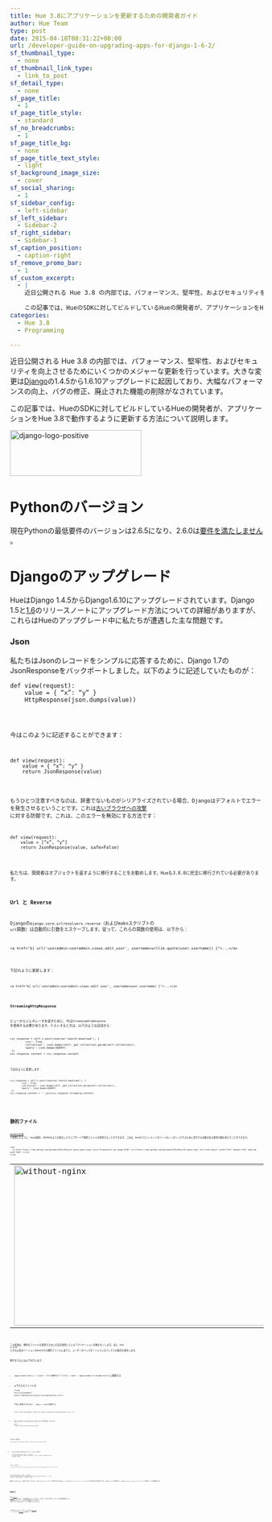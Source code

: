 ```yaml
---
title: Hue 3.8にアプリケーションを更新するための開発者ガイド
author: Hue Team
type: post
date: 2015-04-10T00:31:22+00:00
url: /developer-guide-on-upgrading-apps-for-django-1-6-2/
sf_thumbnail_type:
  - none
sf_thumbnail_link_type:
  - link_to_post
sf_detail_type:
  - none
sf_page_title:
  - 1
sf_page_title_style:
  - standard
sf_no_breadcrumbs:
  - 1
sf_page_title_bg:
  - none
sf_page_title_text_style:
  - light
sf_background_image_size:
  - cover
sf_social_sharing:
  - 1
sf_sidebar_config:
  - left-sidebar
sf_left_sidebar:
  - Sidebar-2
sf_right_sidebar:
  - Sidebar-1
sf_caption_position:
  - caption-right
sf_remove_promo_bar:
  - 1
sf_custom_excerpt:
  - |
    近日公開される Hue 3.8 の内部では、パフォーマンス、堅牢性、およびセキュリティを向上させるためにいくつかのメジャーな更新を行っています。大きな変更はDjangoの1.4.5から1.6.10アップグレードに起因しており、大幅なパフォーマンスの向上、バグの修正、廃止された機能の削除がなされています。
    
    この記事では、HueのSDKに対してビルドしているHueの開発者が、アプリケーションをHue 3.8で動作するように更新する方法について説明します。
categories:
  - Hue 3.8
  - Programming

---
```

近日公開される Hue 3.8 の内部では、パフォーマンス、堅牢性、およびセキュリティを向上させるためにいくつかのメジャーな更新を行っています。大きな変更は[Django][1]の1.4.5から1.6.10アップグレードに起因しており、大幅なパフォーマンスの向上、バグの修正、廃止された機能の削除がなされています。

この記事では、HueのSDKに対してビルドしているHueの開発者が、アプリケーションをHue 3.8で動作するように更新する方法について説明します。

[<img class="aligncenter  wp-image-2346" src="https://cdn.gethue.com/uploads/2015/03/django-logo-positive-1024x357.png" alt="django-logo-positive" width="261" height="91" data-wp-pid="2346" />][2]

# Pythonのバージョン

現在Pythonの最低要件のバージョンは2.6.5になり、2.6.0は[要件を満たしません][3] 。

# Djangoのアップグレード

HueはDjango 1.4.5からDjango1.6.10にアップグレードされています。Django <a>1.5</a>と[1.6][4]のリリースノートにアップグレード方法についての詳細がありますが、これらはHueのアップグレード中に私たちが遭遇した主な問題です。

### Json

私たちはJsonのレコードをシンプルに応答するために、Django 1.7の<a>JsonResponse</a>をバックポートしました。以下のように記述していたものが：

<pre><code class="python">def view(request):
    value = { “x”: “y” }
    HttpResponse(json.dumps(value))
</pre>

今はこのように記述することができます：

<pre><code class="python">def view(request):
    value = { “x”: “y” }
    return JsonResponse(value)
</pre>

もうひとつ注意すべきなのは、辞書でないものがシリアライズされている場合、Djangoはデフォルトでエラーを発生させるということです。これは[古いブラウザへの攻撃][5] に対する防御です。これは、このエラーを無効にする方法です：

<pre><code class="python">def view(request):
    value = [“x”, “y”]
    return JsonResponse(value, safe=False)
</pre>

私たちは、開発者はオブジェクトを返すように移行することをお勧めします。Hueも3.8.0に完全に移行されている必要があります。

### Url と Reverse

Djangoの`django.core.urlresolvers.reverse`（およびmakoスクリプトの `url`関数）は自動的に引数をエスケープします。従って、これらの関数の使用は、以下から：

<pre><code class="python">&lt;a href="${ url('useradmin:useradmin.views.edit_user', username=urllib.quote(user.username)) }"&gt;...&lt;/a&gt;
</pre>

下記のように更新します：

<pre><code class="python">&lt;a href="${ url('useradmin:useradmin.views.edit_user', username=user.username) }"&gt;...&lt;/a&gt;
</pre>

### StreamingHttpResponse

ビューからジェネレータを返すために、今は`StreamingHttpResponse` を使用する必要があります。テストするときは、以下のような記述から：

<pre><code class="python">csv_response = self.c.post(reverse('search:download'), {
         'csv': True,
         'collection': json.dumps(self._get_collection_param(self.collection)),
         'query': json.dumps(QUERY)
 })
csv_response_content = csv_response.content
</pre>

下記のように変更します：

<pre><code class="python">csv_response = self.c.post(reverse('search:download'), {
        'csv': True,
        'collection': json.dumps(self._get_collection_param(self.collection)),
        'query': json.dumps(QUERY)
 })
csv_response_content = ''.join(csv_response.streaming_content)
</pre>

&nbsp;

# 静的ファイル

[NGINXの記事][6] で説明したように、Hueは現在、NGINXのような独立したウェブサーバで静的ファイルを提供することができます。これは、Hueのフロントエンドがページをレンダリングするために実行する必要がある要求の数を減らすことができます。

<table>
  <tr>
    <td>
      <a href="https://cdn.gethue.com/uploads/2015/03/without-nginx.png"><img class="aligncenter wp-image-2337" src="https://cdn.gethue.com/uploads/2015/03/without-nginx.png" alt="without-nginx" width="515" height="318" data-wp-pid="2337" /></a>
    </td>
    
    <td>
      <a href="https://cdn.gethue.com/uploads/2015/03/with-nginx.png"><img class="aligncenter wp-image-2338" src="https://cdn.gethue.com/uploads/2015/03/with-nginx.png" alt="with-nginx" width="513" height="319" data-wp-pid="2338" /></a>
    </td>
  </tr>
</table>

この変更は、静的なファイルを提供する古い方法を使用しているアプリケーションを動かなくします。また、Hue 3.8.0 とそれ以前のバージョンのHueからの静的ファイルにあてた、ユーザーがバックポートしているパッチとの競合も発生します。

移行をするには以下を行います：

  * <code>/apps/$name/static</code> からの静的なファイルを<code>/apps/$name/src/$name/static</code>に移動する
  * 以下からのファイルを： <pre><code class="python">&lt;link rel=”stylesheet” href=”/metastore/static/css/metastore.css”&gt;</pre>
    
    下記に変更するために、<code>.mako</ code>を更新する：
    
    <pre><code class="python">&lt;link rel=”stylesheet” href=”${ static(‘metastore/css/metastore.css’) }”&gt;</pre>

  * apps/$name/src/help/settings.py の&#8221;ICON&#8221;を、以下から: <pre><code class="python">ICON = “/help/static/art/icon_help_24.png”
</pre>
    
    下記のように更新する：
    
    <pre><code class="python">ICON = “help/art/icon_help_24.png”
</pre>

  * PythonのすべてのPythonテンプレートを、以下から： <pre><code class="python">def view(request):
    data = {‘image’: “/help/static/art/icon_help_24.png”}
    return render(“template.mako”, request, data)
</pre>
    
    下記のように更新する：
    
    <pre><code class="python">from django.contrib.staticfiles.storage import staticfiles_storage

…

def view(request):
    data = {‘image’: staticfiles_storage.url(“/help/static/art/icon_help_24.png”) }
    return render(“template.mako”, request, data)
</pre>

最後に、Hueを`debug=False`で実行するには、全てのファイルをbuild/staticディレクトリに収集するため、最初に`make apps`あるいは`./build/env/bin/hue collectstatic`のいずれを実行する必要があります。これは`debug=True`では必要がなく、Hueは`/apps/$name/src/$name/static`ディレクトリから静的ファイルを直接提供します。

&nbsp;

# Next!

今月、[Django 1.8が][7]リリースされました！これは2番目のLTSリリースであり、1.4のサポートは6ヶ月で終了します。1.8の主な依存関係はPython 2.7が必要になることで、これはまだ現在使用されている古いLTS OSのデフォルトのPythonのバージョンではないということです。

&nbsp;

いつものように、コメントとフィードバックは [hue-user][8] メーリングリストや[@gethue][9]までお気軽に！

 [1]: https://www.djangoproject.com/
 [2]: https://cdn.gethue.com/uploads/2015/03/django-logo-positive.png
 [3]: http://stackoverflow.com/questions/19365230/django-init-keywords-must-be-strings-error-while-running-runserver
 [4]: https://docs.djangoproject.com/en/1.7/releases/1.6/
 [5]: https://docs.djangoproject.com/en/1.7/ref/request-response/#serializing-non-dictionary-objects
 [6]: https://gethue.com/developer-guide-on-upgrading-apps-for-django-1-6/#
 [7]: https://docs.djangoproject.com/en/1.8/releases/1.8/
 [8]: http://groups.google.com/a/cloudera.org/group/hue-user
 [9]: https://twitter.com/gethue